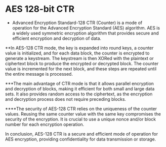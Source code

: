 # AES 128-bit CTR
* Advanced Encryption Standard-128 CTR (Counter) is a mode of operation for the Advanced Encryption Standard (AES) algorithm. AES is a widely used symmetric encryption algorithm that provides secure and efficient encryption and decryption of data.

**In AES-128 CTR mode, the key is expanded into round keys, a counter value is initialized, and for each data block, the counter is encrypted to generate a keystream. The keystream is then XORed with the plaintext or ciphertext block to produce the encrypted or decrypted block. The counter value is incremented for the next block, and these steps are repeated until the entire message is processed.

***The main advantage of CTR mode is that it allows parallel encryption and decryption of blocks, making it efficient for both small and large data sets. It also provides random access to the ciphertext, as the encryption and decryption process does not require preceding blocks.

****The security of AES-128 CTR relies on the uniqueness of the counter values. Reusing the same counter value with the same key compromises the security of the encryption. It is crucial to use a unique nonce and/or block number for each encryption operation.

In conclusion, AES-128 CTR is a secure and efficient mode of operation for AES encryption, providing confidentiality for data transmission or storage.
